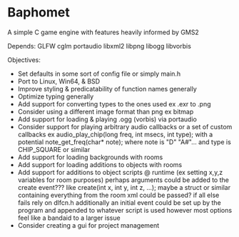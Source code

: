 # Baphomet
A simple C game engine with features heavily informed by GMS2

Depends:
GLFW
cglm
portaudio
libxml2
libpng
libogg
libvorbis

Objectives:
* Set defaults in some sort of config file or simply main.h
* Port to Linux, Win64, & BSD
* Improve styling & predicatability of function names generally 
* Optimize typing generally
* Add support for converting types to the ones used ex .exr to .png
* Consider using a different image format than png ex bitmap 
* Add support for loading & playing .ogg (vorbis) via portaudio
* Consider support for playing arbitrary audio callbacks or a set of custom callbacks 
ex audio_play_chip(long freq, int msecs, int type); 
with a potential note_get_freq(char* note); 
where note is "D" "A#"... and type is CHIP_SQUARE or similar
* Add support for loading backgrounds with rooms
* Add support for loading additions to objects with rooms
* Add support for additions to object scripts @ runtime (ex setting x,y,z variables for room purposes) 
perhaps arguments could be added to the create event??? like create(int x, int y, int z, ...);
maybe a struct or similar containing everything from the room xml could be passed?
if all else fails rely on dlfcn.h
additionally an initial event could be set up by the program and appended to whatever script is used however most options feel like a bandaid to a larger issue
* Consider creating a gui for project management
